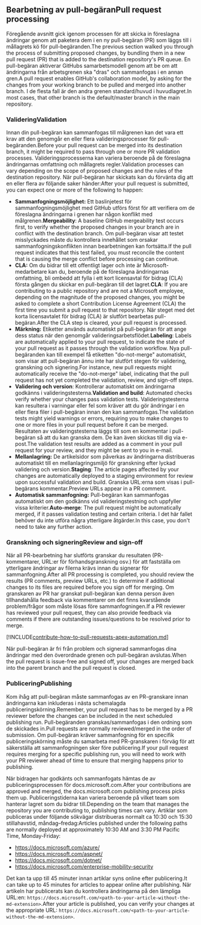 ## <a name="pull-request-processing"></a><span data-ttu-id="d3d61-101">Bearbetning av pull-begäran</span><span class="sxs-lookup"><span data-stu-id="d3d61-101">Pull request processing</span></span>

<span data-ttu-id="d3d61-102">Föregående avsnitt gick igenom processen för att skicka in föreslagna ändringar genom att paketera dem i en ny pull-begäran (PR) som läggs till i mållagrets kö för pull-begäranden.</span><span class="sxs-lookup"><span data-stu-id="d3d61-102">The previous section walked you through the process of submitting proposed changes, by bundling them in a new pull request (PR) that is added to the destination repository's PR queue.</span></span> <span data-ttu-id="d3d61-103">En pull-begäran aktiverar GitHubs samarbetsmodell genom att be om att ändringarna från arbetsgrenen ska "dras" och sammanfogas i en annan gren.</span><span class="sxs-lookup"><span data-stu-id="d3d61-103">A pull request enables GitHub's collaboration model, by asking for the changes from your working branch to be pulled and merged into another branch.</span></span> <span data-ttu-id="d3d61-104">I de flesta fall är den andra grenen standard/huvud i huvudlagret.</span><span class="sxs-lookup"><span data-stu-id="d3d61-104">In most cases, that other branch is the default/master branch in the main repository.</span></span>

### <a name="validation"></a><span data-ttu-id="d3d61-105">Validering</span><span class="sxs-lookup"><span data-stu-id="d3d61-105">Validation</span></span>

<span data-ttu-id="d3d61-106">Innan din pull-begäran kan sammanfogas till målgrenen kan det vara ett krav att den genomgår en eller flera valideringsprocesser för pull-begäranden.</span><span class="sxs-lookup"><span data-stu-id="d3d61-106">Before your pull request can be merged into its destination branch, it might be required to pass through one or more PR validation processes.</span></span> <span data-ttu-id="d3d61-107">Valideringsprocesserna kan variera beroende på de föreslagna ändringarnas omfattning och mållagrets regler.</span><span class="sxs-lookup"><span data-stu-id="d3d61-107">Validation processes can vary depending on the scope of proposed changes and the rules of the destination repository.</span></span> <span data-ttu-id="d3d61-108">När pull-begäran har skickats kan du förvänta dig att en eller flera av följande saker händer:</span><span class="sxs-lookup"><span data-stu-id="d3d61-108">After your pull request is submitted, you can expect one or more of the following to happen:</span></span>

- <span data-ttu-id="d3d61-109">**Sammanfogningsmöjlighet:** Ett baslinjetest för sammanfogningsmöjlighet med GitHub utförs först för att verifiera om de föreslagna ändringarna i grenen har någon konflikt med målgrenen.</span><span class="sxs-lookup"><span data-stu-id="d3d61-109">**Mergeability**: A baseline GitHub mergeability test occurs first, to verify whether the proposed changes in your branch are in conflict with the destination branch.</span></span> <span data-ttu-id="d3d61-110">Om pull-begäran visar att testet misslyckades måste du kontrollera innehållet som orsakar sammanfogningskonflikten innan bearbetningen kan fortsätta.</span><span class="sxs-lookup"><span data-stu-id="d3d61-110">If the pull request indicates that this test failed, you must reconcile the content that is causing the merge conflict before processing can continue.</span></span>
- <span data-ttu-id="d3d61-111">**CLA:** Om du bidrar till ett offentligt lager och inte är Microsoft-medarbetare kan du, beroende på de föreslagna ändringarnas omfattning, bli ombedd att fylla i ett kort licensavtal för bidrag (CLA) första gången du skickar en pull-begäran till det lagret.</span><span class="sxs-lookup"><span data-stu-id="d3d61-111">**CLA**: If you are contributing to a public repository and are not a Microsoft employee, depending on the magnitude of the proposed changes, you might be asked to complete a short Contribution License Agreement (CLA) the first time you submit a pull request to that repository.</span></span> <span data-ttu-id="d3d61-112">När steget med det korta licensavtalet för bidrag (CLA) är slutfört bearbetas pull-begäran.</span><span class="sxs-lookup"><span data-stu-id="d3d61-112">After the CLA step is cleared, your pull request is processed.</span></span>
- <span data-ttu-id="d3d61-113">**Märkning:** Etiketter används automatiskt på pull-begäran för att ange dess status när den genomgår valideringsarbetsflödet.</span><span class="sxs-lookup"><span data-stu-id="d3d61-113">**Labeling**: Labels are automatically applied to your pull request, to indicate the state of your pull request as it passes through the validation workflow.</span></span> <span data-ttu-id="d3d61-114">Nya pull-begäranden kan till exempel få etiketten "do-not-merge" automatiskt, som visar att pull-begäran ännu inte har slutfört stegen för validering, granskning och signering.</span><span class="sxs-lookup"><span data-stu-id="d3d61-114">For instance, new pull requests might automatically receive the "do-not-merge" label, indicating that the pull request has not yet completed the validation, review, and sign-off steps.</span></span>
- <span data-ttu-id="d3d61-115">**Validering och version**: Kontrollerar automatiskt om ändringarna godkänns i valideringstesterna.</span><span class="sxs-lookup"><span data-stu-id="d3d61-115">**Validation and build**: Automated checks verify whether your changes pass validation tests.</span></span> <span data-ttu-id="d3d61-116">Valideringstesterna kan resultera i varningar eller fel som kräver att du gör ändringar i en eller flera filer i pull-begäran innan den kan sammanfogas.</span><span class="sxs-lookup"><span data-stu-id="d3d61-116">The validation tests might yield warnings or errors, requiring you to make changes to one or more files in your pull request before it can be merged.</span></span> <span data-ttu-id="d3d61-117">Resultaten av valideringstesterna läggs till som en kommentar i pull-begäran så att du kan granska dem. De kan även skickas till dig via e-post.</span><span class="sxs-lookup"><span data-stu-id="d3d61-117">The validation test results are added as a comment in your pull request for your review, and they might be sent to you in e-mail.</span></span>
- <span data-ttu-id="d3d61-118">**Mellanlagring:** De artikelsidor som påverkas av ändringarna distribueras automatiskt till en mellanlagringsmiljö för granskning efter lyckad validering och version.</span><span class="sxs-lookup"><span data-stu-id="d3d61-118">**Staging**: The article pages affected by your changes are automatically deployed to a staging environment for review upon successful validation and build.</span></span> <span data-ttu-id="d3d61-119">Granska URL:erna som visas i pull-begärans kommentar.</span><span class="sxs-lookup"><span data-stu-id="d3d61-119">Preview URLs appear in a PR comment.</span></span>
- <span data-ttu-id="d3d61-120">**Automatisk sammanfogning:** Pull-begäran kan sammanfogas automatiskt om den godkänns vid valideringstestning och uppfyller vissa kriterier.</span><span class="sxs-lookup"><span data-stu-id="d3d61-120">**Auto-merge**: The pull request might be automatically merged, if it passes validation testing and certain criteria.</span></span> <span data-ttu-id="d3d61-121">I det här fallet behöver du inte utföra några ytterligare åtgärder.</span><span class="sxs-lookup"><span data-stu-id="d3d61-121">In this case, you don't need to take any further action.</span></span>

### <a name="review-and-sign-off"></a><span data-ttu-id="d3d61-122">Granskning och signering</span><span class="sxs-lookup"><span data-stu-id="d3d61-122">Review and sign-off</span></span>

<span data-ttu-id="d3d61-123">När all PR-bearbetning har slutförts granskar du resultaten (PR-kommentarer, URL:er för förhandsgranskning osv.) för att fastställa om ytterligare ändringar av filerna krävs innan du signerar för sammanfogning.</span><span class="sxs-lookup"><span data-stu-id="d3d61-123">After all PR processing is completed, you should review the results (PR comments, preview URLs, etc.) to determine if additional changes to its files are required before you sign off for merging.</span></span> <span data-ttu-id="d3d61-124">Om granskaren av PR har granskat pull-begäran kan denna person även tillhandahålla feedback via kommentarer om det finns kvarstående problem/frågor som måste lösas före sammanfogningen.</span><span class="sxs-lookup"><span data-stu-id="d3d61-124">If a PR reviewer has reviewed your pull request, they can also provide feedback via comments if there are outstanding issues/questions to be resolved prior to merge.</span></span>

[!INCLUDE[contribute-how-to-pull-requests-apex-automation.md](contribute-how-to-pull-requests-apex-automation.md)]

<span data-ttu-id="d3d61-125">När pull-begäran är fri från problem och signerad sammanfogas dina ändringar med den överordnade grenen och pull-begäran avslutas.</span><span class="sxs-lookup"><span data-stu-id="d3d61-125">When the pull request is issue-free and signed off, your changes are merged back into the parent branch and the pull request is closed.</span></span>

### <a name="publishing"></a><span data-ttu-id="d3d61-126">Publicering</span><span class="sxs-lookup"><span data-stu-id="d3d61-126">Publishing</span></span>

<span data-ttu-id="d3d61-127">Kom ihåg att pull-begäran måste sammanfogas av en PR-granskare innan ändringarna kan inkluderas i nästa schemalagda publiceringskörning.</span><span class="sxs-lookup"><span data-stu-id="d3d61-127">Remember, your pull request has to be merged by a PR reviewer before the changes can be included in the next scheduled publishing run.</span></span> <span data-ttu-id="d3d61-128">Pull-begäranden granskas/sammanfogas i den ordning som de skickades in.</span><span class="sxs-lookup"><span data-stu-id="d3d61-128">Pull requests are normally reviewed/merged in the order of submission.</span></span> <span data-ttu-id="d3d61-129">Om pull-begäran kräver sammanfogning för en specifik publiceringskörning måste du samarbeta med PR-granskaren i förväg för att säkerställa att sammanfogningen sker före publicering.</span><span class="sxs-lookup"><span data-stu-id="d3d61-129">If your pull request requires merging for a specific publishing run, you will need to work with your PR reviewer ahead of time to ensure that merging happens prior to publishing.</span></span>

<span data-ttu-id="d3d61-130">När bidragen har godkänts och sammanfogats hämtas de av publiceringsprocessen för docs.microsoft.com.</span><span class="sxs-lookup"><span data-stu-id="d3d61-130">After your contributions are approved and merged, the docs.microsoft.com publishing process picks them up.</span></span> <span data-ttu-id="d3d61-131">Publiceringstiderna kan variera beroende på vilket team som hanterar lagret som du bidrar till.</span><span class="sxs-lookup"><span data-stu-id="d3d61-131">Depending on the team that manages the repository you are contributing to, publishing times can vary.</span></span> <span data-ttu-id="d3d61-132">Artiklar som publiceras under följande sökvägar distribueras normalt ca 10:30 och 15:30 stillahavstid, måndag–fredag:</span><span class="sxs-lookup"><span data-stu-id="d3d61-132">Articles published under the following paths are normally deployed at approximately 10:30 AM and 3:30 PM Pacific Time, Monday-Friday:</span></span>

- https://docs.microsoft.com/azure/
- https://docs.microsoft.com/aspnet/
- https://docs.microsoft.com/dotnet/
- https://docs.microsoft.com/enterprise-mobility-security

<span data-ttu-id="d3d61-133">Det kan ta upp till 45 minuter innan artiklar syns online efter publicering.</span><span class="sxs-lookup"><span data-stu-id="d3d61-133">It can take up to 45 minutes for articles to appear online after publishing.</span></span> <span data-ttu-id="d3d61-134">När artikeln har publicerats kan du kontrollera ändringarna på den lämpliga URL:en: `https://docs.microsoft.com/<path-to-your-article-without-the-md-extension>`.</span><span class="sxs-lookup"><span data-stu-id="d3d61-134">After your article is published, you can verify your changes at the appropriate URL: `https://docs.microsoft.com/<path-to-your-article-without-the-md-extension>`.</span></span>
